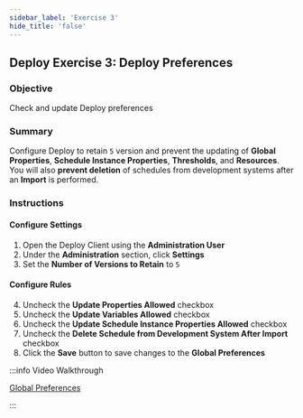 ```yaml
---
sidebar_label: 'Exercise 3'
hide_title: 'false'
---
```


## Deploy Exercise 3: Deploy Preferences

### Objective

Check and update Deploy preferences

### Summary

Configure Deploy to retain ```5``` version and prevent the updating of **Global Properties**, **Schedule Instance Properties**, **Thresholds**, and **Resources**. You will also **prevent deletion** of schedules from development systems after an **Import** is performed.

### Instructions

#### Configure Settings

1.	Open the Deploy Client using the **Administration User**
2.	Under the **Administration** section, click **Settings**
3.	Set the **Number of Versions to Retain** to ```5```

#### Configure Rules

4.	Uncheck the **Update Properties Allowed** checkbox
5.	Uncheck the **Update Variables Allowed** checkbox
6.  Uncheck the **Update Schedule Instance Properties Allowed** checkbox
7.  Uncheck the **Delete Schedule from Development System After Import** checkbox
7.	Click the **Save** button to save changes to the **Global Preferences**

:::info Video Walkthrough

[Global Preferences](../static/imgdeploy/Deploy_GlobalPreferences.mp4)

:::